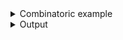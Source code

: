 <details><summary>Combinatoric example</summary>

```no_run
use bpaf::doc::*;
use bpaf::*;
#[derive(Debug, Clone)]
pub struct Rectangle {
    width: u32,
    height: u32,
}

#[derive(Debug, Clone)]
pub struct Options {
    argument: u32,
    rectangle: Rectangle,
}

fn generate_rectangle_help(meta: MetaInfo) -> Doc {
    let mut buf = Doc::default();
    buf.text("The app takes a rectangle defined by width and height\n\nYou can customize the screen size using ");
    buf.meta(meta, true);
    buf.text(" parameters");
    buf
}

pub fn options() -> OptionParser<Options> {
    let argument = long("argument")
        .help("important argument")
        .argument("ARG")
        .fallback(30);
    let width = long("width")
        .help("Width of the rectangle")
        .argument("W")
        .fallback(10);
    let height = long("height")
        .help("Height of the rectangle")
        .argument("H")
        .fallback(10);
    let rectangle =
        construct!(Rectangle { width, height }).with_group_help(generate_rectangle_help);

    construct!(Options {
        argument,
        rectangle
    })
    .to_options()
}
```

</details>
<details><summary>Output</summary>

`with_group_help` lets you write longer description for group of options that can also refer to
those options. Similar to [`group_help`](Parser::group_help) encased optios are separated from
the rest by a blank line.

Invoking help with a single `--help` flag renders shot(er) version of the help message
that contanis only the first paragraph for each block:


<div class='bpaf-doc'>
$ app --help<br>
<p><b>Usage</b>: <tt><b>app</b></tt> [<tt><b>--argument</b></tt>=<tt><i>ARG</i></tt>] [<tt><b>--width</b></tt>=<tt><i>W</i></tt>] [<tt><b>--height</b></tt>=<tt><i>H</i></tt>]</p><p><div>
<b>The app takes a rectangle defined by width and height</b><div style='padding-left: 0.5em'> You can customize the screen size using [<tt><b>--width</b></tt>=<tt><i>W</i></tt>] [<tt><b>--height</b></tt>=<tt><i>H</i></tt>] parameters</div></div><dl><dt><tt><b>    --width</b></tt>=<tt><i>W</i></tt></dt>
<dd>Width of the rectangle</dd>
<dt><tt><b>    --height</b></tt>=<tt><i>H</i></tt></dt>
<dd>Height of the rectangle</dd>
</dl>
</p><p><div>
<b>Available options:</b></div><dl><dt><tt><b>    --argument</b></tt>=<tt><i>ARG</i></tt></dt>
<dd>important argument</dd>
<dt><tt><b>-h</b></tt>, <tt><b>--help</b></tt></dt>
<dd>Prints help information</dd>
</dl>
</p>
<style>
div.bpaf-doc {
    padding: 14px;
    background-color:var(--code-block-background-color);
    font-family: "Source Code Pro", monospace;
    margin-bottom: 0.75em;
}
div.bpaf-doc dt { margin-left: 1em; }
div.bpaf-doc dd { margin-left: 3em; }
div.bpaf-doc dl { margin-top: 0; padding-left: 1em; }
div.bpaf-doc  { padding-left: 1em; }
</style>
</div>


Invoking help with double `--help --help` flag renders the full help message with all the
descriptions added


<div class='bpaf-doc'>
$ app --help --help<br>
<p><b>Usage</b>: <tt><b>app</b></tt> [<tt><b>--argument</b></tt>=<tt><i>ARG</i></tt>] [<tt><b>--width</b></tt>=<tt><i>W</i></tt>] [<tt><b>--height</b></tt>=<tt><i>H</i></tt>]</p><p><div>
<b>The app takes a rectangle defined by width and height</b><div style='padding-left: 0.5em'> You can customize the screen size using [<tt><b>--width</b></tt>=<tt><i>W</i></tt>] [<tt><b>--height</b></tt>=<tt><i>H</i></tt>] parameters</div></div><dl><dt><tt><b>    --width</b></tt>=<tt><i>W</i></tt></dt>
<dd>Width of the rectangle</dd>
<dt><tt><b>    --height</b></tt>=<tt><i>H</i></tt></dt>
<dd>Height of the rectangle</dd>
</dl>
</p><p><div>
<b>Available options:</b></div><dl><dt><tt><b>    --argument</b></tt>=<tt><i>ARG</i></tt></dt>
<dd>important argument</dd>
<dt><tt><b>-h</b></tt>, <tt><b>--help</b></tt></dt>
<dd>Prints help information</dd>
</dl>
</p>
<style>
div.bpaf-doc {
    padding: 14px;
    background-color:var(--code-block-background-color);
    font-family: "Source Code Pro", monospace;
    margin-bottom: 0.75em;
}
div.bpaf-doc dt { margin-left: 1em; }
div.bpaf-doc dd { margin-left: 3em; }
div.bpaf-doc dl { margin-top: 0; padding-left: 1em; }
div.bpaf-doc  { padding-left: 1em; }
</style>
</div>


Other than rendering the help message that there's no interactions with other parsers


<div class='bpaf-doc'>
$ app --width 120 --height 11<br>
Options { argument: 30, rectangle: Rectangle { width: 120, height: 11 } }
</div>



<div class='bpaf-doc'>
$ app --argument 12<br>
Options { argument: 12, rectangle: Rectangle { width: 10, height: 10 } }
</div>

</details>
